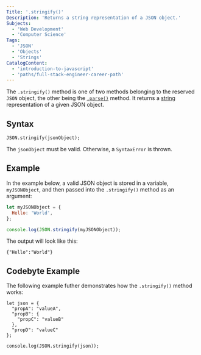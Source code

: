 ```yaml
---
Title: '.stringify()'
Description: 'Returns a string representation of a JSON object.'
Subjects:
  - 'Web Development'
  - 'Computer Science'
Tags:
  - 'JSON'
  - 'Objects'
  - 'Strings'
CatalogContent:
  - 'introduction-to-javascript'
  - 'paths/full-stack-engineer-career-path'
---
```


The `.stringify()` method is one of two methods belonging to the reserved `JSON` object, the other being the [`.parse()`](https://www.codecademy.com/resources/docs/javascript/json/parse) method. It returns a [string](https://www.codecademy.com/resources/docs/javascript/strings) representation of a given JSON object.

## Syntax

```pseudo
JSON.stringify(jsonObject);
```

The `jsonObject` must be valid. Otherwise, a `SyntaxError` is thrown.

## Example

In the example below, a valid JSON object is stored in a variable, `myJSONObject`, and then passed into the `.stringify()` method as an argument:

```js
let myJSONObject = {
  Hello: 'World',
};

console.log(JSON.stringify(myJSONObject));
```

The output will look like this:

```shell
{"Hello":"World"}
```

## Codebyte Example

The following example futher demonstrates how the `.stringify()` method works:

```codebyte/javascript
let json = {
  "propA": "valueA",
  "propB": {
    "propC": "valueB"
  },
  "propD": "valueC"
};

console.log(JSON.stringify(json));
```
